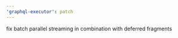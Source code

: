 ```yaml
---
'graphql-executor': patch
---
```


fix batch parallel streaming in combination with deferred fragments
